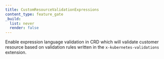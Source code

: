 ```yaml
---
title: CustomResourceValidationExpressions
content_type: feature_gate
_build:
  list: never
  render: false
---
```

Enable expression language validation in CRD
which will validate customer resource based on validation rules written in
the `x-kubernetes-validations` extension.
